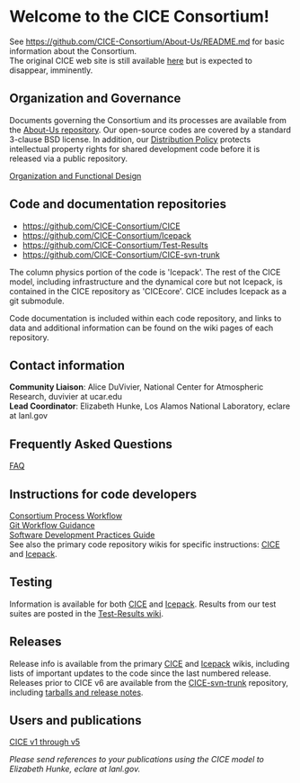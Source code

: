 # Welcome to the CICE Consortium!  

See https://github.com/CICE-Consortium/About-Us/README.md for basic information about the Consortium.   
The original CICE web site is still available [here](http://oceans11.lanl.gov/trac/CICE/wiki) but is expected to disappear, imminently.

## Organization  and Governance
Documents governing the Consortium and its processes are available from the [About-Us repository](https://github.com/CICE-Consortium/About-Us).  Our open-source codes are covered by a standard 3-clause BSD license.  In addition, our [Distribution Policy](https://github.com/CICE-Consortium/About-Us/blob/master/DistributionPolicy.pdf) protects intellectual property rights for shared development code before it is released via a public repository.

[Organization and Functional Design](https://github.com/CICE-Consortium/About-Us/wiki/Organization)

## Code and documentation repositories   
- https://github.com/CICE-Consortium/CICE   
- https://github.com/CICE-Consortium/Icepack  
- https://github.com/CICE-Consortium/Test-Results  
- https://github.com/CICE-Consortium/CICE-svn-trunk     

The column physics portion of the code is 'Icepack'. The rest of the CICE model, including infrastructure and the dynamical core but not Icepack, is contained in the CICE repository as 'CICEcore'.   CICE includes Icepack as a git submodule.

Code documentation is included within each code repository, and links to data and additional information can be found on the wiki pages of each repository.

## Contact information  
**Community Liaison**: Alice DuVivier, National Center for Atmospheric Research, duvivier at ucar.edu  
**Lead Coordinator**: Elizabeth Hunke, Los Alamos National Laboratory, eclare at lanl.gov

## Frequently Asked Questions  
[FAQ](https://github.com/CICE-Consortium/About-Us/wiki/FAQ)  

## Instructions for code developers  
[Consortium Process Workflow](https://docs.google.com/document/d/1BfgRrPMjBXeDGBXS5jRsiJo5tvYdUms8zUEFmTj-IP0/edit?usp=sharing)   
[Git Workflow Guidance](https://github.com/CICE-Consortium/About-Us/wiki/Git-Workflow-Guidance)     
[Software Development Practices Guide](https://github.com/CICE-Consortium/About-Us/blob/master/SoftwareDevelopmentPractices.pdf)   
See also the primary code repository wikis for specific instructions:  [CICE](https://github.com/CICE-Consortium/CICE/wiki) and [Icepack](https://github.com/CICE-Consortium/Icepack/wiki).  

## Testing
Information is available for both [CICE](https://github.com/CICE-Consortium/CICE/wiki/Testing-CICE) and [Icepack](https://github.com/CICE-Consortium/Icepack/wiki/Testing-Icepack).  Results from our test suites are posted in the [Test-Results wiki](https://github.com/CICE-Consortium/Test-Results/wiki).

## Releases  
Release info is available from the primary [CICE](https://github.com/CICE-Consortium/CICE/wiki) and [Icepack](https://github.com/CICE-Consortium/Icepack/wiki) wikis, including lists of important updates to the code since the last numbered release.  Releases prior to CICE v6 are available from the [CICE-svn-trunk](https://github.com/CICE-Consortium/CICE-svn-trunk) repository, including [tarballs and release notes](https://github.com/CICE-Consortium/CICE-svn-trunk/wiki/Releases).

## Users and publications  
[CICE v1 through v5](https://github.com/CICE-Consortium/CICE/wiki/Users,-CICE-v1-through-v5)

*Please send references to your publications using the CICE model to Elizabeth Hunke, eclare at lanl.gov.*  
